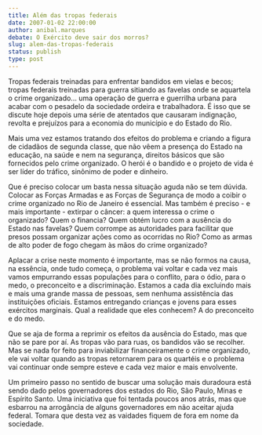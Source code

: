```yaml
---
title: Além das tropas federais
date: 2007-01-02 22:00:00
author: anibal.marques
debate: O Exército deve sair dos morros?
slug: alem-das-tropas-federais
status: publish 
type: post
---
```


Tropas federais treinadas para enfrentar bandidos em vielas e becos; tropas federais treinadas para guerra sitiando as favelas onde se aquartela o crime organizado... uma operação de guerra e guerrilha urbana para acabar com o pesadelo da sociedade ordeira e trabalhadora. É isso que se discute hoje depois uma série de atentados que causaram indignação, revolta e prejuízos para a economia do município e do Estado do Rio.  

Mais uma vez estamos tratando dos efeitos do problema e criando a figura de cidadãos de segunda classe, que não vêem a presença do Estado na educação, na saúde e nem na segurança, direitos básicos que são fornecidos pelo crime organizado. O herói é o bandido e o projeto de vida é ser líder do tráfico, sinônimo de poder e dinheiro.  

Que é preciso colocar um basta nessa situação aguda não se tem dúvida. Colocar as Forças Armadas e as Forças de Segurança de modo a coibir o crime organizado no Rio de Janeiro é essencial. Mas também é preciso - e mais importante - extirpar o câncer: a quem interessa o crime o organizado? Quem o financia? Quem obtém lucro com a ausência do Estado nas favelas? Quem corrompe as autoridades para facilitar que presos possam organizar ações como as ocorridas no Rio? Como as armas de alto poder de fogo chegam às mãos do crime organizado?  

Aplacar a crise neste momento é importante, mas se não formos na causa, na essência, onde tudo começa, o problema vai voltar e cada vez mais vamos empurrando essas populações para o conflito, para o ódio, para o medo, o preconceito e a discriminação. Estamos a cada dia excluindo mais e mais uma grande massa de pessoas, sem nenhuma assistência das instituições oficiais. Estamos entregando crianças e jovens para esses exércitos marginais. Qual a realidade que eles conhecem? A do preconceito e do medo.  

Que se aja de forma a reprimir os efeitos da ausência do Estado, mas que não se pare por aí. As tropas vão para ruas, os bandidos vão se recolher. Mas se nada for feito para inviabilizar financeiramente o crime organizado, ele vai voltar quando as tropas retornarem para os quartéis e o problema vai continuar onde sempre esteve e cada vez maior e mais envolvente.  

Um primeiro passo no sentido de buscar uma solução mais duradoura está sendo dado pelos governadores dos estados do Rio, São Paulo, Minas e Espírito Santo. Uma iniciativa que foi tentada poucos anos atrás, mas que esbarrou na arrogância de alguns governadores em não aceitar ajuda federal. Tomara que desta vez as vaidades fiquem de fora em nome da sociedade.
